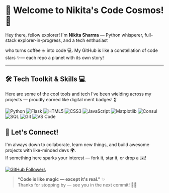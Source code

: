 # 🌌 Welcome to Nikita's Code Cosmos! 🚀

Hey there, fellow explorer! I'm **Nikita Sharma** — Python whisperer, full-stack explorer-in-progress, and a tech enthusiast 

who turns coffee ☕ into code 💻. My GitHub is like a constellation of code stars ✨— each repo a planet with its own story!

---

## 🛠️ Tech Toolkit & Skills 💻

Here are some of the cool tools and tech I’ve been wielding across my projects — proudly earned like digital merit badges! 🎖️

![Python](https://img.shields.io/badge/-Python-3776AB?style=for-the-badge&logo=python&logoColor=white)
![Flask](https://img.shields.io/badge/-Flask-000000?style=for-the-badge&logo=flask&logoColor=white)
![HTML5](https://img.shields.io/badge/-HTML5-E34F26?style=for-the-badge&logo=html5&logoColor=white)
![CSS3](https://img.shields.io/badge/-CSS3-1572B6?style=for-the-badge&logo=css3)
![JavaScript](https://img.shields.io/badge/-JavaScript-F7DF1E?style=for-the-badge&logo=javascript&logoColor=black)
![Matplotlib](https://img.shields.io/badge/-Matplotlib-11557C?style=for-the-badge&logo=matplotlib&logoColor=white)
![Consul](https://img.shields.io/badge/-Consul-F04E98?style=for-the-badge&logo=consul&logoColor=white)
![SQL](https://img.shields.io/badge/-SQL-4479A1?style=for-the-badge&logo=mysql&logoColor=white)
![Git](https://img.shields.io/badge/-Git-F05032?style=for-the-badge&logo=git&logoColor=white)
![VS Code](https://img.shields.io/badge/-VS%20Code-007ACC?style=for-the-badge&logo=visual-studio-code&logoColor=white)



## 💌 Let's Connect!

I'm always down to collaborate, learn new things, and build awesome projects with like-minded devs 🌍.  
If something here sparks your interest — fork it, star it, or drop a ✉️!

[![GitHub Followers](https://img.shields.io/github/followers/NikitaSharma1342?label=Follow%20Me&style=social)](https://github.com/NikitaSharma1342)

> **“Code is like magic — except it's real.”** ✨  
Thanks for stopping by — see you in the next commit! 🧑‍💻

